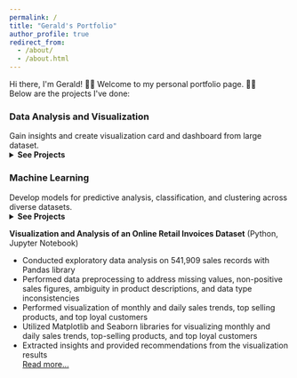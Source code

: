 ```yaml
---
permalink: /
title: "Gerald's Portfolio"
author_profile: true
redirect_from: 
  - /about/
  - /about.html
---
```

Hi there, I'm Gerald! 👋🏻 Welcome to my personal portfolio page. 🙏🏻  
Below are the projects I've done:  

<h3>Data Analysis and Visualization</h3>
Gain insights and create visualization card and dashboard from large dataset. 

<details><summary><b>See Projects</b></summary> 
<ul>
  <li><a href="https://geraldsimanullang.github.io/portfolio/portfolio-3-Data-Analysis-and-Visualization-of-Pizza-Sales-SQL-PowerBI/" target="_blank">Data Analysis and Visualization of Pizza Sales</a><br/>
    Tools: SQL Server Management Studio (SMSS) + Power BI <br/>
    SMSS was utilized for data storage and analysis to accurately determine the values related to the Pizza Sales Dataset problem statement. Subsequently, Power BI was employed to construct a visualization model.
  </li>

  <li><a href="https://geraldsimanullang.github.io/portfolio/portfolio-1-Visualization-and-Analysis-of-an-Online-Retail-Invoices-Dataset/" target="_blank">Visualization and Analysis of an Online Retail Invoices Dataset</a><br/>
  Tool: Jupyter Notebook<br/>
  Conducted Exploratory Data Analysis by visualizing sales data to extract insights into store performance, identify top-selling     products, and understand customer segmentation. This project was implemented using Python programming and involved the use of several libraries, including Pandas, NumPy, Matplotlib, and Seaborn.
  </li>
</ul>
</details>

<h3>Machine Learning</h3>
Develop models for predictive analysis, classification, and clustering across diverse datasets.

<details><summary><b>See Projects</b></summary>
  <ul>
    <li><a href="https://geraldsimanullang.github.io/portfolio/portfolio-4-Bengaluru-House-Price-Prediction/" target="_blank">Bengaluru House Price Prediction</a><br/>
      Tool: Jupyter Notebook <br/>
      Constructed models to predict house prices in Bengaluru, India. After data cleaning, method selection utilized GridSearchCV to evaluate regression performance with linear regression, lasso, and decision tree regressor. In this case, the optimal method was linear regression with a score of 81.9 out of 100.
    </li>
    
    <li><a href="https://geraldsimanullang.github.io/portfolio/portfolio-2-Image-classification-of-rock-paper-scissors-hand-shaped-pictures/" target="_blank">Image Classification of Rock-paper-scissors Hand-shaped Pictures</a><br/>
    Tool: Google Colab<br/>
    Built a Convolutional Neural Network (CNN) machine learning model with an accuracy >96% for classifying images of rock-paper-scissors hand-shaped pictures using the TensorFlow and Keras libraries      
    </li>
  </ul>
</details>




**Visualization and Analysis of an Online Retail Invoices Dataset** (Python, Jupyter Notebook)
* Conducted exploratory data analysis on 541,909 sales records with Pandas library
* Performed data preprocessing to address missing values, non-positive sales figures, ambiguity in product descriptions, and data type inconsistencies
* Performed visualization of monthly and daily sales trends, top selling products, and top loyal customers
* Utilized Matplotlib and Seaborn libraries for visualizing monthly and daily sales trends, top-selling products, and top loyal customers
* Extracted insights and provided recommendations from the visualization results  
[Read more...](https://geraldsimanullang.github.io/portfolio/portfolio-1-Visualization-and-Analysis-of-an-Online-Retail-Invoices-Dataset/)
